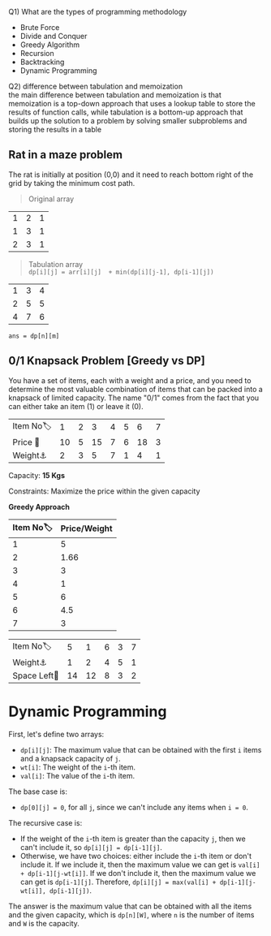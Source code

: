 Q1) What are the types of programming methodology  
- Brute Force
- Divide and Conquer 
- Greedy Algorithm
- Recursion
- Backtracking
- Dynamic Programming

Q2) difference between tabulation and memoization  
the main difference between tabulation and memoization is that memoization is a top-down approach that uses a lookup table to store the results of function calls, while tabulation is a bottom-up approach that builds up the solution to a problem by solving smaller subproblems and storing the results in a table


## Rat in a maze problem
The rat is initially at position (0,0) and it need to reach bottom right of the grid by taking the minimum cost path.  
> Original array  

|   |   |   |
| - | - | - |
| 1 | 2 | 1 |
| 1 | 3 | 1 |
| 2 | 3 | 1 |

> Tabulation array  
`dp[i][j] = arr[i][j]  + min(dp[i][j-1], dp[i-1][j])`

|   |   |   |
| - | - | - |
| 1 | 3 | 4 |
| 2 | 5 | 5 |
| 4 | 7 | 6 |

`ans = dp[n][m]`

## 0/1 Knapsack Problem [Greedy vs DP]
You have a set of items, each with a weight and a price, and you need to determine the most valuable combination of items that can be packed into a knapsack of limited capacity. The name "0/1" comes from the fact that you can either take an item (1) or leave it (0).  

|   |   |   |   |   |   |   |   |
| - | - | - | - | - | - | - | - |
| Item No🏷️ | 1 | 2 | 3 | 4 | 5 | 6 | 7 | 
| Price 💸 | 10 | 5 | 15 | 7 | 6 | 18 | 3 | 
| Weight⚓ | 2 | 3 | 5 | 7 | 1 | 4 | 1 | 

Capacity: **15 Kgs**  

Constraints: Maximize the price within the given capacity  


**Greedy Approach**

| Item No🏷️ | Price/Weight |
| :-------- | :----------- |
| 1 | 5 |
| 2 | 1.66 |
| 3 | 3 |
| 4 | 1 |
| 5 | 6 |
| 6 | 4.5 |
| 7 | 3 |

|   |   |   |   |   |   |
| - | - | - | - | - | - |
| Item No🏷️ | 5 | 1 | 6 | 3 | 7 | 
| Weight⚓ | 1 | 2 | 4 | 5 | 1 |
| Space Left🎒 | 14 | 12 | 8 | 3 | 2 |

**Dynamic Programming**
=============================================================

First, let's define two arrays:

* `dp[i][j]`: The maximum value that can be obtained with the first `i` items and a knapsack capacity of `j`.
* `wt[i]`: The weight of the `i`-th item.
* `val[i]`: The value of the `i`-th item.

The base case is:

* `dp[0][j] = 0`, for all `j`, since we can't include any items when `i = 0`.

The recursive case is:

* If the weight of the `i`-th item is greater than the capacity `j`, then we can't include it, so `dp[i][j] = dp[i-1][j]`.
* Otherwise, we have two choices: either include the `i`-th item or don't include it. If we include it, then the maximum value we can get is `val[i] + dp[i-1][j-wt[i]]`. If we don't include it, then the maximum value we can get is `dp[i-1][j]`. Therefore, `dp[i][j] = max(val[i] + dp[i-1][j-wt[i]], dp[i-1][j])`.

The answer is the maximum value that can be obtained with all the items and the given capacity, which is `dp[n][W]`, where `n` is the number of items and `W` is the capacity.
